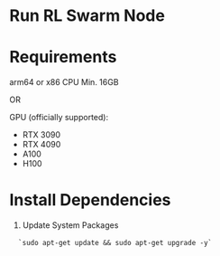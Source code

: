 # Run RL Swarm Node

# Requirements
arm64 or x86 CPU Min. 16GB

OR

GPU (officially supported):
- RTX 3090
- RTX 4090
- A100
- H100

# Install Dependencies
1. Update System Packages
<pre> <code> `sudo apt-get update && sudo apt-get upgrade -y` </code> </pre>
